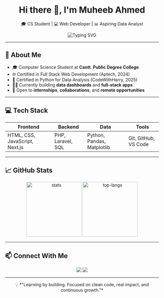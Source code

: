 <h1 align="center">Hi there 👋, I'm Muheeb Ahmed</h1>
<p align="center">
  🎓 CS Student | 💻 Web Developer | 📊 Aspiring Data Analyst  
</p>
<p align="center">
  <img src="https://readme-typing-svg.herokuapp.com?font=Fira+Code&duration=2000&pause=1000&color=0AEFFF&center=true&vCenter=true&multiline=true&width=435&lines=Passionate+Developer+%7C+Learning+by+Building;Open+to+Internships+%7C+Remote+Roles" alt="Typing SVG" />
</p>

---

## 🚀 About Me

- 🎓 Computer Science Student at **Cantt. Public Degree College**
- 🌐 Certified in Full Stack Web Development (Aptech, 2024)
- 🐍 Certified in Python for Data Analysis (CodeWithHarry, 2025)
- 👨‍💻 Currently building **data dashboards** and **full-stack apps**
- 🔭 Open to **internships**, **collaborations**, and **remote opportunities**

---

## 💻 Tech Stack

<div align="center">

| Frontend | Backend | Data | Tools |
|----------|---------|------|-------|
| HTML, CSS, JavaScript, Next.js | PHP, Laravel, SQL | Python, Pandas, Matplotlib | Git, GitHub, VS Code |

</div>

---

## 📈 GitHub Stats

<p align="center">
  <img src="https://github-readme-stats.vercel.app/api?username=muheeb-d3v&show_icons=true&theme=radical" alt="stats" height="180px"/>
  <img src="https://github-readme-stats.vercel.app/api/top-langs/?username=muheeb-d3v&layout=compact&theme=radical" alt="top-langs" height="180px"/>
</p>

---

## 📫 Connect With Me

<p align="center">
  <a href="mailto:muheeb.dev@gmail.com"><img src="https://img.shields.io/badge/Email-%23EA4335?style=for-the-badge&logo=gmail&logoColor=white"/></a>
  <a href="[https://linkedin.com/in/yourname](https://www.linkedin.com/in/muheeb-ahmed-678692377/)" target="_blank"><img src="https://img.shields.io/badge/LinkedIn-%230A66C2?style=for-the-badge&logo=linkedin&logoColor=white"/></a>
</p>

---

<p align="center">
  💡 *"Learning by building. Focused on clean code, real impact, and continuous growth."*
</p>
